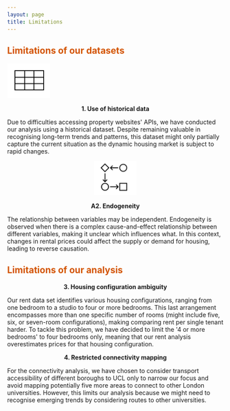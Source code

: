 ```yaml
---
layout: page
title: Limitations
---
```

## <span style="color: #D35400 ;">Limitations of our datasets</span>

<img src="img/Screenshot 2024-01-13 at 10.18.51.png" alt="Image Alt Text" width="100" />

<p align="center"><strong>1. Use of historical data</strong></p>

Due to difficulties accessing property websites' APIs, we have conducted our analysis using a historical dataset. Despite remaining valuable in recognising long-term trends and patterns, this dataset might only partially capture the current situation as the dynamic housing market is subject to rapid changes.

<p align="center"> <img src="img/Screenshot 2024-01-13 at 10.23.11.png" alt="Image Alt Text" width="100" /> </p>

<p align="center"><strong>A2. Endogeneity</strong></p>

The relationship between variables may be independent. Endogeneity is observed when there is a complex cause-and-effect relationship between different variables, making it unclear which influences what. In this context, changes in rental prices could affect the supply or demand for housing, leading to reverse causation.

## <span style="color: #D35400 ;">Limitations of our analysis</span>

<p align="center"><strong>3. Housing configuration ambiguity</strong></p>

Our rent data set identifies various housing configurations, ranging from one bedroom to a studio to four or more bedrooms. This last arrangement encompasses more than one specific number of rooms (might include five, six, or seven-room configurations), making comparing rent per single tenant harder. To tackle this problem, we have decided to limit the '4 or more bedrooms' to four bedrooms only, meaning that our rent analysis overestimates prices for that housing configuration.

<p align="center"><strong>4. Restricted connectivity mapping</strong></p>

For the connectivity analysis, we have chosen to consider transport accessibility of different boroughs to UCL only to narrow our focus and avoid mapping potentially five more areas to connect to other London universities. However, this limits our analysis because we might need to recognise emerging trends by considering routes to other universities.
